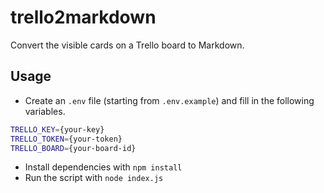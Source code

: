 # trello2markdown

Convert the visible cards on a Trello board to Markdown.

## Usage

- Create an `.env` file (starting from `.env.example`) and fill in the following variables.

```bash
TRELLO_KEY={your-key}
TRELLO_TOKEN={your-token}
TRELLO_BOARD={your-board-id}
```

- Install dependencies with `npm install`
- Run the script with `node index.js`
